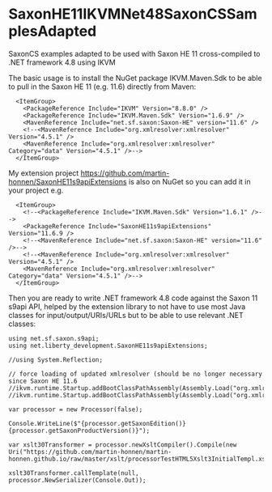 # SaxonHE11IKVMNet48SaxonCSSamplesAdapted
SaxonCS examples adapted to be used with Saxon HE 11 cross-compiled to .NET framework 4.8 using IKVM


The basic usage is to install the NuGet package IKVM.Maven.Sdk to be able to pull in the Saxon HE 11 (e.g. 11.6) directly from Maven:
```
  <ItemGroup>
    <PackageReference Include="IKVM" Version="8.8.0" />
    <PackageReference Include="IKVM.Maven.Sdk" Version="1.6.9" />
    <MavenReference Include="net.sf.saxon:Saxon-HE" version="11.6" />
    <!--<MavenReference Include="org.xmlresolver:xmlresolver" Version="4.5.1" />
    <MavenReference Include="org.xmlresolver:xmlresolver" Category="data" Version="4.5.1" />-->
  </ItemGroup>
```

My extension project https://github.com/martin-honnen/SaxonHE11s9apiExtensions is also on NuGet so you can add it in your project e.g.

```
  <ItemGroup>
    <!--<PackageReference Include="IKVM.Maven.Sdk" Version="1.6.1" />-->
    <PackageReference Include="SaxonHE11s9apiExtensions" Version="11.6.9 />
    <!--<MavenReference Include="net.sf.saxon:Saxon-HE" version="11.6" />-->
    <!--<MavenReference Include="org.xmlresolver:xmlresolver" Version="4.5.1" />
    <MavenReference Include="org.xmlresolver:xmlresolver" Category="data" Version="4.5.1" />-->
  </ItemGroup>
```

Then you are ready to write .NET framework 4.8 code against the Saxon 11 s9api API, helped by the extension library to not have to use most Java classes for input/output/URIs/URLs but to be able to use relevant .NET classes:

```
using net.sf.saxon.s9api;
using net.liberty_development.SaxonHE11s9apiExtensions;

//using System.Reflection;

// force loading of updated xmlresolver (should be no longer necessary since Saxon HE 11.6
//ikvm.runtime.Startup.addBootClassPathAssembly(Assembly.Load("org.xmlresolver.xmlresolver"));
//ikvm.runtime.Startup.addBootClassPathAssembly(Assembly.Load("org.xmlresolver.xmlresolver_data"));

var processor = new Processor(false);

Console.WriteLine($"{processor.getSaxonEdition()} {processor.getSaxonProductVersion()}");

var xslt30Transformer = processor.newXsltCompiler().Compile(new Uri("https://github.com/martin-honnen/martin-honnen.github.io/raw/master/xslt/processorTestHTML5Xslt3InitialTempl.xsl")).load30();

xslt30Transformer.callTemplate(null, processor.NewSerializer(Console.Out));
```
